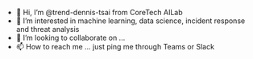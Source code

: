 - 👋 Hi, I’m @trend-dennis-tsai from CoreTech AILab
- 👀 I’m interested in machine learning, data science, incident response and threat analysis
- 💞️ I’m looking to collaborate on ...
- 📫 How to reach me ... just ping me through Teams or Slack

<!---
trend-dennis-tsai/trend-dennis-tsai is a ✨ special ✨ repository because its `README.md` (this file) appears on your GitHub profile.
You can click the Preview link to take a look at your changes.
--->
